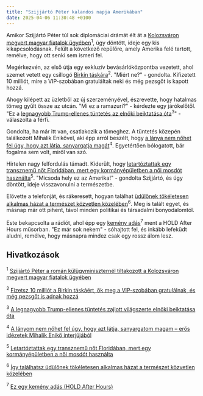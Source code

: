 ```yaml
---
title: "Szijjártó Péter kalandos napja Amerikában"
date: 2025-04-06 11:30:48 +0100
---
```


Amikor Szijjártó Péter túl sok diplomáciai drámát élt át a <a href="https://telex.hu/kulfold/2025/04/05/romania-kolozsvar-csikszereda-kulugyminiszterium-tiltakozas-cfr-u-labdarugo-merkozes-verekedes">Kolozsváron megvert magyar fiatalok ügyében</a><sup>1</sup>, úgy döntött, ideje egy kis kikapcsolódásnak. Felült a következő repülőre, amely Amerika felé tartott, remélve, hogy ott senki sem ismeri fel.

Megérkezvén, az első útja egy exkluzív bevásárlóközpontba vezetett, ahol szemet vetett egy csillogó <a href="https://telex.hu/eletmod/2025/04/02/hermes-birkin-kelly-luxustaska-divat-befektetes-luxusipar">Birkin táskára</a><sup>2</sup>. "Miért ne?" - gondolta. Kifizetett 10 milliót, mire a VIP-szobában gratuláltak neki és még pezsgőt is kapott hozzá.

Ahogy kilépett az üzletből az új szerzeményével, észrevette, hogy hatalmas tömeg gyűlt össze az utcán. "Mi ez a ramazuri?" - kérdezte egy járókelőtől. "Ez a <a href="https://telex.hu/kulfold/2025/04/06/trump-ellenes-tuntetes-amerika-el-a-kezekkel-szazezrek-elon-musk-washington">legnagyobb Trump-ellenes tüntetés az elnöki beiktatása óta</a><sup>3</sup>" - válaszolta a férfi.

Gondolta, ha már itt van, csatlakozik a tömeghez. A tüntetés közepén találkozott Mihalik Enikővel, aki épp arról beszélt, hogy <a href="https://telex.hu/video/2025/04/02/mihalik-eniko-interju-idezetek-most-jovok-szupermodell-etkezesi-zavarok-anyasag">a lánya nem nőhet fel úgy, hogy azt látja, sanyargatja magát</a><sup>4</sup>. Egyetértően bólogatott, bár fogalma sem volt, miről van szó.

Hirtelen nagy felfordulás támadt. Kiderült, hogy <a href="https://telex.hu/kulfold/2025/04/06/transznemu-no-mosdo-letartoztats-florida-mosdohasznalat-tilalma">letartóztattak egy transznemű nőt Floridában, mert egy kormányépületben a női mosdót használta</a><sup>5</sup>. "Micsoda hely ez az Amerika!" - gondolta Szijjártó, és úgy döntött, ideje visszavonulni a természetbe.

Elővette a telefonját, és rákeresett, hogyan találhat <a href="https://www.zenga.hu/hello-otthon/hol-talalok-olcso-nyaralot-cm8pyrd4j8u1907ulay9ji58w?utm_source=telex&utm_medium=doboz&utm_campaign=content&utm_content=nyaralo">üdülőnek tökéletesen alkalmas házat a természet közvetlen közelében</a><sup>6</sup>. Meg is talált egyet, és másnap már ott pihent, távol minden politikai és társadalmi bonyodalomtól.

Este bekapcsolta a rádiót, ahol épp egy <a href="https://hold.hu/holdblog/hold-after-hours-kemeny-adas/?utm_source=telex&utm_medium=holdbox_direct&utm_campaign=alwayson">kemény adás</a><sup>7</sup> ment a HOLD After Hours műsorban. "Ez már sok nekem" - sóhajtott fel, és inkább lefeküdt aludni, remélve, hogy másnapra mindez csak egy rossz álom lesz.

## Hivatkozások

<sup>1</sup> [Szijjártó Péter a román külügyminiszternél tiltakozott a Kolozsváron megvert magyar fiatalok ügyében](https://telex.hu/kulfold/2025/04/05/romania-kolozsvar-csikszereda-kulugyminiszterium-tiltakozas-cfr-u-labdarugo-merkozes-verekedes)

<sup>2</sup> [Fizetsz 10 milliót a Birkin táskáért, ők meg a VIP-szobában gratulálnak, és még pezsgőt is adnak hozzá](https://telex.hu/eletmod/2025/04/02/hermes-birkin-kelly-luxustaska-divat-befektetes-luxusipar)

<sup>3</sup> [A legnagyobb Trump-ellenes tüntetés zajlott világszerte elnöki beiktatása óta](https://telex.hu/kulfold/2025/04/06/trump-ellenes-tuntetes-amerika-el-a-kezekkel-szazezrek-elon-musk-washington)

<sup>4</sup> [A lányom nem nőhet fel úgy, hogy azt látja, sanyargatom magam – erős idézetek Mihalik Enikő interjújából](https://telex.hu/video/2025/04/02/mihalik-eniko-interju-idezetek-most-jovok-szupermodell-etkezesi-zavarok-anyasag)

<sup>5</sup> [Letartóztattak egy transznemű nőt Floridában, mert egy kormányépületben a női mosdót használta](https://telex.hu/kulfold/2025/04/06/transznemu-no-mosdo-letartoztats-florida-mosdohasznalat-tilalma)

<sup>6</sup> [Így találhatsz üdülőnek tökéletesen alkalmas házat a természet közvetlen közelében](https://www.zenga.hu/hello-otthon/hol-talalok-olcso-nyaralot-cm8pyrd4j8u1907ulay9ji58w?utm_source=telex&utm_medium=doboz&utm_campaign=content&utm_content=nyaralo)

<sup>7</sup> [Ez egy kemény adás (HOLD After Hours)](https://hold.hu/holdblog/hold-after-hours-kemeny-adas/?utm_source=telex&utm_medium=holdbox_direct&utm_campaign=alwayson)